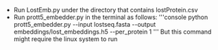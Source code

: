 * Run LostEmb.py under the directory that contains lostProtein.csv
* Run prott5_embedder.py in the terminal as follows: 
'''console
python prott5_embedder.py --input lostseq.fasta --output embeddings/lost_embeddings.h5 --per_protein 1
'''
But this command might require the linux system to run
